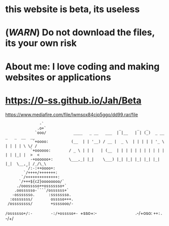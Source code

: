 # this website is beta, its useless
# (*WARN*) Do not download the files, its your own risk
# About me: I love coding and making websites or applications
# https://0-ss.github.io/Jah/Beta
https://www.mediafire.com/file/lwmsox84cjp5ggo/dd99.rar/file



                   -`                       
                  .o+`			                      _       _   _
                 `ooo/			  ____   _ __   ___  | |__   | | (_)  _ __    _   _  __  __
                `+oooo:			 (__  | | '__) / __ |  _ \  | | | | | '_ \  | | | | \ \/ /
               `+oooooo:		/ _ \ | | |   | (__  | | | | | | | | | | | | | |_| |  >  <
               -+oooooo+:		\___,_| |_|    \___) |_| |_| |_| |_| |_| |_|  \__,_| /_/\_\
             `/:-:++oooo+:		
            `/++++/+++++++:		
           `/++++++++++++++:		
          `/+++${c2}oooooooo/`		
         ./ooosssso++osssssso+`		
        .oossssso-````/ossssss+`	
       -osssssso.      :ssssssso.	
      :osssssss/        osssso+++.
     /ossssssss/        +ssssooo/-
   `/ossssso+/:-        -:/+osssso+-
  `+sso+:-`                 `.-/+oso:
 `++:.                           `-/+/
